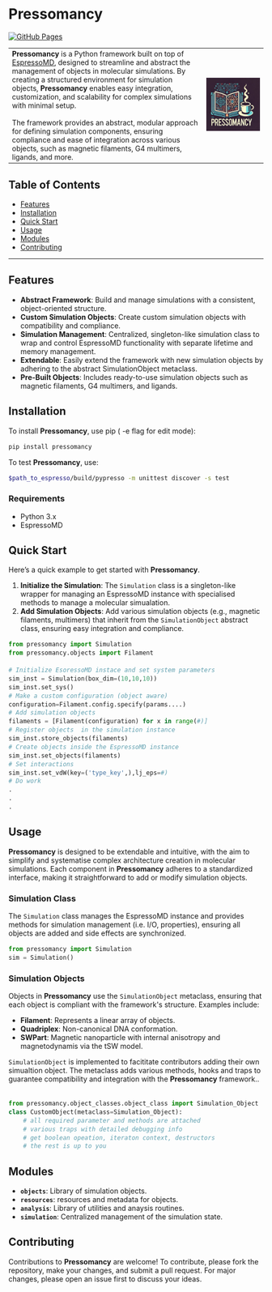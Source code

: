 
# Pressomancy

[![GitHub Pages](https://img.shields.io/badge/GitHub-Pages-blue.svg)](https://stekajack.github.io/pressomancy/)

<table>
  <tr>
    <td>
      <strong>Pressomancy</strong> is a Python framework built on top of 
      <a href="http://espressomd.org/">EspressoMD</a>, designed to streamline and abstract 
      the management of objects in molecular simulations. By creating a structured 
      environment for simulation objects, <strong>Pressomancy</strong> enables easy integration, 
      customization, and scalability for complex simulations with minimal setup.
      <br><br>
      The framework provides an abstract, modular approach for defining simulation components, 
      ensuring compliance and ease of integration across various objects, such as magnetic 
      filaments, G4 multimers, ligands, and more.
    </td>
   <td><img src="doc/logo/pressomancy_logo_v1.png" width="800"></td>
  </tr>
</table>

## Table of Contents

- [Features](#features)
- [Installation](#installation)
- [Quick Start](#quick-start)
- [Usage](#usage)
- [Modules](#modules)
- [Contributing](#contributing)
---

## Features

- **Abstract Framework**: Build and manage simulations with a consistent, object-oriented structure.
- **Custom Simulation Objects**: Create custom simulation objects with compatibility and compliance.
- **Simulation Management**: Centralized, singleton-like simulation class to wrap and control EspressoMD functionality with separate lifetime and memory management.
- **Extendable**: Easily extend the framework with new simulation objects by adhering to the abstract SimulationObject metaclass.
- **Pre-Built Objects**: Includes ready-to-use simulation objects such as magnetic filaments, G4 multimers, and ligands.

## Installation

To install **Pressomancy**, use pip ( -e flag for edit mode):
```bash
pip install pressomancy
```
To test **Pressomancy**, use:
```bash
$path_to_espresso/build/pypresso -m unittest discover -s test
```

### Requirements
- Python 3.x
- EspressoMD

## Quick Start

Here’s a quick example to get started with **Pressomancy**.

1. **Initialize the Simulation**: The `Simulation` class is a singleton-like wrapper for managing an EspressoMD instance with specialised methods to manage a molecular simualation.
2. **Add Simulation Objects**: Add various simulation objects (e.g., magnetic filaments, multimers) that inherit from the `SimulationObject` abstract class, ensuring easy integration and compliance.

```python
from pressomancy import Simulation
from pressomancy.objects import Filament

# Initialize EsoressoMD instace and set system parameters
sim_inst = Simulation(box_dim=(10,10,10))
sim_inst.set_sys()
# Make a custom configuration (object aware)
configuration=Filament.config.specify(params....)
# Add simulation objects
filaments = [Filament(configuration) for x in range(#)]
# Register objects  in the simulation instance
sim_inst.store_objects(filaments)
# Create objects inside the EspressoMD instance
sim_inst.set_objects(filaments)
# Set interactions
sim_inst.set_vdW(key=('type_key',),lj_eps=#)
# Do work
.
.
.
```
## Usage

**Pressomancy** is designed to be extendable and intuitive, with the aim to simplify and systematise complex architecture creation in molecular simulations. Each component in **Pressomancy** adheres to a standardized interface, making it straightforward to add or modify simulation objects.

### Simulation Class

The `Simulation` class manages the EspressoMD instance and provides methods for simulation management (i.e. I/O, properties), ensuring all objects are added and side effects are synchronized.

```python
from pressomancy import Simulation
sim = Simulation() 
```

### Simulation Objects

Objects in **Pressomancy** use the `SimulationObject` metaclass, ensuring that each object is compliant with the framework's structure. Examples include:
- **Filament**: Represents a linear array of objects.
- **Quadriplex**: Non-canonical DNA conformation.
- **SWPart**: Magnetic nanoparticle with internal anisotropy and magnetodynamis via the tSW model.

`SimulationObject` is implemented to facititate contributors adding their own simualtion object. The metaclass adds various methods, hooks and traps to guarantee compatibility and integration with the **Pressomancy** framework..


```python

from pressomancy.object_classes.object_class import Simulation_Object 
class CustomObject(metaclass=Simulation_Object):
    # all required parameter and methods are attached
    # various traps with detailed debugging info
    # get boolean opeation, iteraton context, destructors
    # the rest is up to you
```

## Modules

- **`objects`**: Library of simulation objects.
- **`resources`**: resources and metadata for objects.
- **`analysis`**: Library of utilities and anaysis routines.
- **`simulation`**: Centralized management of the simulation state.

## Contributing

Contributions to **Pressomancy** are welcome! To contribute, please fork the repository, make your changes, and submit a pull request. For major changes, please open an issue first to discuss your ideas.
